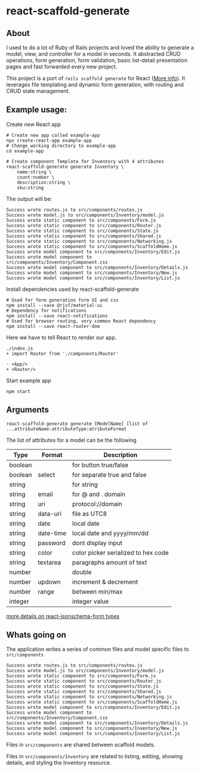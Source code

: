 # react-scaffold-generate


## About

I used to do a lot of Ruby of Rails projects and loved the ability to generate a model, view, and controller for a model in seconds. It abstracted CRUD operations, form generation, form validation, basic list-detail presentation pages and fast forwarded every new project.

This project is a port of `rails scaffold generate` for React ([More info](https://www.rubyguides.com/2020/03/rails-scaffolding/)). It leverages file templating and dynamic form generation, with routing and CRUD state management.


## Example usage:

Create new React app

```
# Create new app called example-app
npx create-react-app example-app
# Change working directory to example-app
cd example-app
```

```
# Create component Template for Inventory with 4 attributes
react-scaffold-generate generate Inventory \
    name:string \
    count:number \
    description:string \    
    sku:string
```

The output will be:
```
Success wrote routes.js to src/components/routes.js
Success wrote model.js to src/components/Inventory/model.js
Success wrote static component to src/components/Form.js
Success wrote static component to src/components/Router.js
Success wrote static component to src/components/State.js
Success wrote static component to src/components/Shared.js
Success wrote static component to src/components/Networking.js
Success wrote static component to src/components/ScaffoldHome.js
Success wrote model component to src/components/Inventory/Edit.js
Success wrote model component to src/components/Inventory/Component.css
Success wrote model component to src/components/Inventory/Details.js
Success wrote model component to src/components/Inventory/New.js
Success wrote model component to src/components/Inventory/List.js
```

Install dependencies used by react-scaffold-generate
```
# Used for form generation form UI and css
npm install --save @rjsf/material-ui
# Dependency for notifications
npm install --save react-notifications
# Used for browser routing, very common React dependency
npm install --save react-router-dom
```

Here we have to tell React to render our app.
```
./index.js
+ import Router from './components/Router'

- <App/>
+ <Router/>
```

Start example app
```
npm start
```

## Arguments


`react-scaffold-generate generate [ModelName] [list of ...attributeName:attributeType:atributeFormat`

The list of attributes for a model can be the following

Type | Format | Description
--- | --- | ---
boolean | | for button true/false  
boolean | select | for separate true and false
string | | for string
string | email | for @ and . domain
string | uri | protocol://domain
string | data-uri | file as UTC8 
string | date | local date
string | date-time | local date and yyyy/mm/dd
string | password | dont display input
string | color | color picker serialized to hex code
string | textarea | paragraphs amount of text
number | | double
number | updown | increment & decrement
number | range | between min/max
integer | | integer value

[more details on react-jsonschema-form types](https://react-jsonschema-form.readthedocs.io/en/latest/usage/widgets/)



## Whats going on

The application writes a series of common files and model specific files to `src/components`

```
Success wrote routes.js to src/components/routes.js
Success wrote model.js to src/components/Inventory/model.js
Success wrote static component to src/components/Form.js
Success wrote static component to src/components/Router.js
Success wrote static component to src/components/State.js
Success wrote static component to src/components/Shared.js
Success wrote static component to src/components/Networking.js
Success wrote static component to src/components/ScaffoldHome.js
Success wrote model component to src/components/Inventory/Edit.js
Success wrote model component to src/components/Inventory/Component.css
Success wrote model component to src/components/Inventory/Details.js
Success wrote model component to src/components/Inventory/New.js
Success wrote model component to src/components/Inventory/List.js
```

Files in `src/components` are shared between scaffold models. 

Files in `src/components/Inventory` are related to listing, editing, showing details, and styling the Inventory resource.


